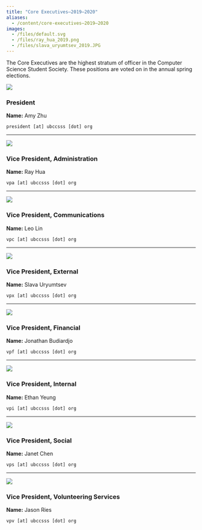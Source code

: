```yaml
---
title: "Core Executives—2019–2020"
aliases:
  - /content/core-executives—2019–2020
images:
  - /files/default.svg
  - /files/ray_hua_2019.png
  - /files/slava_uryumtsev_2019.JPG
---
```


<style>
.blog-post img {
  height: 100px;
  width: 100px;
  float: left;
  margin-right: 32px;
  border-radius: 50%;
  object-fit: cover;
}
</style>

The Core Executives are the highest stratum of officer in the Computer Science Student Society. These positions are voted on in the annual spring elections.

![](/files/default.svg)

### President

**Name:** Amy Zhu

`president [at] ubccsss [dot] org`

___

![](/files/ray_hua_2019.png)

### Vice President, Administration

**Name:** Ray Hua

`vpa [at] ubccsss [dot] org`

___

![](/files/default.svg)

### Vice President, Communications

**Name:** Leo Lin

`vpc [at] ubccsss [dot] org`

___

![](/files/slava_uryumtsev_2019.jpg)

### Vice President, External

**Name:** Slava Uryumtsev

`vpx [at] ubccsss [dot] org`

___

![](/files/default.svg)

### Vice President, Financial

**Name:** Jonathan Budiardjo

`vpf [at] ubccsss [dot] org`

___

![](/files/default.svg)

### Vice President, Internal

**Name:** Ethan Yeung

`vpi [at] ubccsss [dot] org`

___

![](/files/default.svg)

### Vice President, Social

**Name:** Janet Chen

`vps [at] ubccsss [dot] org`

___

![](/files/default.svg)

### Vice President, Volunteering Services

**Name:** Jason Ries

`vpv [at] ubccsss [dot] org`
